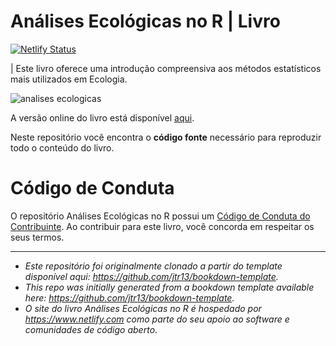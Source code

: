 # Análises Ecológicas no R | Livro

[![Netlify Status](https://api.netlify.com/api/v1/badges/86753a17-4b6a-4ec1-9f71-311660ca0158/deploy-status)](https://app.netlify.com/sites/analises-ecologicas/deploys)

| Este livro oferece uma introdução compreensiva aos métodos estatísticos mais utilizados em Ecologia. 

![analises ecologicas](img/capa.jpeg)

A versão online do livro está disponível [aqui](https://analises-ecologicas.netlify.app/).

Neste repositório você encontra o **código fonte** necessário para reproduzir todo o conteúdo do livro.

# Código de Conduta

O repositório Análises Ecológicas no R possui um [Código de Conduta do Contribuinte](https://www.contributor-covenant.org/pt-br/version/2/0/code_of_conduct/). Ao contribuir para este livro, você concorda em respeitar os seus termos.

*** 
- *Este repositório foi originalmente clonado a partir do template disponível aqui: https://github.com/jtr13/bookdown-template.*  
- *This repo was initially generated from a bookdown template available here: https://github.com/jtr13/bookdown-template.* 
- *O site do livro Análises Ecológicas no R é hospedado por https://www.netlify.com como parte do seu apoio ao software e comunidades de código aberto*.
